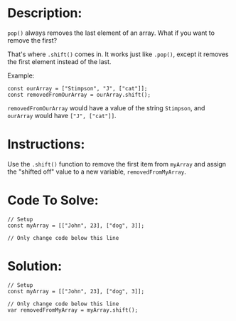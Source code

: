 # Description:

`pop()` always removes the last element of an array. What if you want to remove the first?

That's where `.shift()` comes in. It works just like `.pop()`, except it removes the first element instead of the last.

Example:


```Js
const ourArray = ["Stimpson", "J", ["cat"]];
const removedFromOurArray = ourArray.shift();
```

`removedFromOurArray` would have a value of the string `Stimpson`, and `ourArray` would have `["J", ["cat"]]`.

# Instructions:

Use the `.shift()` function to remove the first item from `myArray` and assign the "shifted off" value to a new variable, `removedFromMyArray`.

# Code To Solve:

```Js
// Setup
const myArray = [["John", 23], ["dog", 3]];

// Only change code below this line

```

# Solution:

```Js
// Setup
const myArray = [["John", 23], ["dog", 3]];

// Only change code below this line
var removedFromMyArray = myArray.shift();
```
